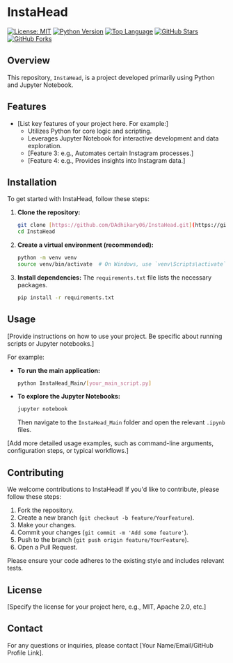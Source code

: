 # InstaHead


[![License: MIT](https://img.shields.io/badge/License-MIT-yellow.svg)](https://opensource.org/licenses/MIT)
[![Python Version](https://img.shields.io/badge/Python-3.9%2B-blue.svg)](https://www.python.org/)
[![Top Language](https://img.shields.io/github/languages/top/DAdhikary06/InstaHead)](https://github.com/DAdhikary06/InstaHead/)
[![GitHub Stars](https://img.shields.io/github/stars/DAdhikary06/InstaHead?style=social)](https://github.com/DAdhikary06/InstaHead/stargazers)
[![GitHub Forks](https://img.shields.io/github/forks/DAdhikary06/InstaHead?style=social)](https://github.com/DAdhikary06/InstaHead/network/members)

## Overview
This repository, `InstaHead`, is a project developed primarily using Python and Jupyter Notebook.


## Features
* [List key features of your project here. For example:]
    * Utilizes Python for core logic and scripting.
    * Leverages Jupyter Notebook for interactive development and data exploration.
    * [Feature 3: e.g., Automates certain Instagram processes.]
    * [Feature 4: e.g., Provides insights into Instagram data.]

## Installation
To get started with InstaHead, follow these steps:

1.  **Clone the repository:**
    ```bash
    git clone [https://github.com/DAdhikary06/InstaHead.git](https://github.com/DAdhikary06/InstaHead.git)
    cd InstaHead
    ```

2.  **Create a virtual environment (recommended):**
    ```bash
    python -m venv venv
    source venv/bin/activate  # On Windows, use `venv\Scripts\activate`
    ```

3.  **Install dependencies:**
    The `requirements.txt` file lists the necessary packages.
    ```bash
    pip install -r requirements.txt
    ```

## Usage
[Provide instructions on how to use your project. Be specific about running scripts or Jupyter notebooks.]

For example:
* **To run the main application:**
    ```bash
    python InstaHead_Main/[your_main_script.py]
    ```
* **To explore the Jupyter Notebooks:**
    ```bash
    jupyter notebook
    ```
    Then navigate to the `InstaHead_Main` folder and open the relevant `.ipynb` files.

[Add more detailed usage examples, such as command-line arguments, configuration steps, or typical workflows.]

## Contributing
We welcome contributions to InstaHead! If you'd like to contribute, please follow these steps:

1.  Fork the repository.
2.  Create a new branch (`git checkout -b feature/YourFeature`).
3.  Make your changes.
4.  Commit your changes (`git commit -m 'Add some feature'`).
5.  Push to the branch (`git push origin feature/YourFeature`).
6.  Open a Pull Request.

Please ensure your code adheres to the existing style and includes relevant tests.

## License
[Specify the license for your project here, e.g., MIT, Apache 2.0, etc.]

## Contact
For any questions or inquiries, please contact [Your Name/Email/GitHub Profile Link].
